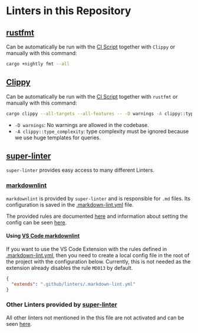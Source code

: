 # Linters in this Repository

## [rustfmt](https://github.com/rust-lang/rustfmt)

Can be automatically be run with the [CI Script](../tools/ci) together with `Clippy` or manually with this command:

```bash
cargo +nightly fmt --all
```

## [Clippy](https://github.com/rust-lang/rust-clippy)

Can be automatically be run with the [CI Script](../tools/ci) together with `rustfmt` or manually with this command:

```bash
cargo clippy --all-targets --all-features -- -D warnings -A clippy::type_complexity -A clippy::manual-strip
```

* `-D warnings`: No warnings are allowed in the codebase.
* `-A clippy::type_complexity`: type complexity must be ignored because we use huge templates for queries.

## [super-linter](https://github.com/github/super-linter)

`super-linter` provides easy access to many different Linters.

### [markdownlint](https://github.com/DavidAnson/markdownlint)

`markdownlint` is provided by `super-linter` and is responsible for `.md` files.
Its configuration is saved in the [.markdown-lint.yml](../.github/linters/markdown-lint.yml) file.

The provided rules are documented [here](https://github.com/DavidAnson/markdownlint/blob/main/doc/Rules.md) and information about setting the config can be seen [here](https://github.com/DavidAnson/markdownlint#optionsconfig).

#### Using [VS Code markdownlint](https://marketplace.visualstudio.com/items?itemName=DavidAnson.vscode-markdownlint)

If you want to use the VS Code Extension with the rules defined in [.markdown-lint.yml](../.github/linters/markdown-lint.yml), then you need to create a local config file in the root of the project with the configuration below.
Currently, this is not needed as the extension already disables the rule `MD013` by default.

```json
{
  "extends": ".github/linters/.markdown-lint.yml"
}
```

### Other Linters provided by [super-linter](https://github.com/github/super-linter)

All other linters not mentioned in the this file are not activated and can be seen [here](https://github.com/github/super-linter#supported-linters).
